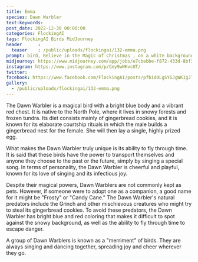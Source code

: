 ```yaml
---
title: Emma
species: Dawn Warbler 
text-keywords: 
post_date: 2022-12-30 00:00:00
categories: FlockingAI
tags: FlockingAI Birds MidJourney 
header      :
  teaser    : /public/uploads/flockingai/132-emma.png
prompt: bird, Believe in the Magic of Christmas , on a white background
midjourney: https://www.midjourney.com/app/jobs/e7cbebbe-f872-433d-8bf3-0c03da4cbe4e
instagram: https://www.instagram.com/p/Cmy9wWKvcUT/
twitter: 
facebook: https://www.facebook.com/FlockingAI/posts/pfbid0LgSYGJgWK1gJTFicsyUnEMkQedrCjejhXyct1bChXCxFKpQBNtzEsNVLvBox2sCkl
gallery: 
  - /public/uploads/flockingai/132-emma.png
---
```


The Dawn Warbler is a magical bird with a bright blue body and a vibrant red chest. It is native to the North Pole, where it lives in snowy forests and frozen tundra. Its diet consists mainly of gingerbread cookies, and it is known for its elaborate courtship rituals in which the male builds a gingerbread nest for the female. She will then lay a single, highly prized egg.

What makes the Dawn Warbler truly unique is its ability to fly through time. It is said that these birds have the power to transport themselves and anyone they choose to the past or the future, simply by singing a special song. In terms of personality, the Dawn Warbler is cheerful and playful, known for its love of singing and its infectious joy.

Despite their magical powers, Dawn Warblers are not commonly kept as pets. However, if someone were to adopt one as a companion, a good name for it might be "Frosty" or "Candy Cane." The Dawn Warbler's natural predators include the Grinch and other mischievous creatures who might try to steal its gingerbread cookies. To avoid these predators, the Dawn Warbler has bright blue and red coloring that makes it difficult to spot against the snowy background, as well as the ability to fly through time to escape danger.

A group of Dawn Warblers is known as a "merriment" of birds. They are always singing and dancing together, spreading joy and cheer wherever they go.
